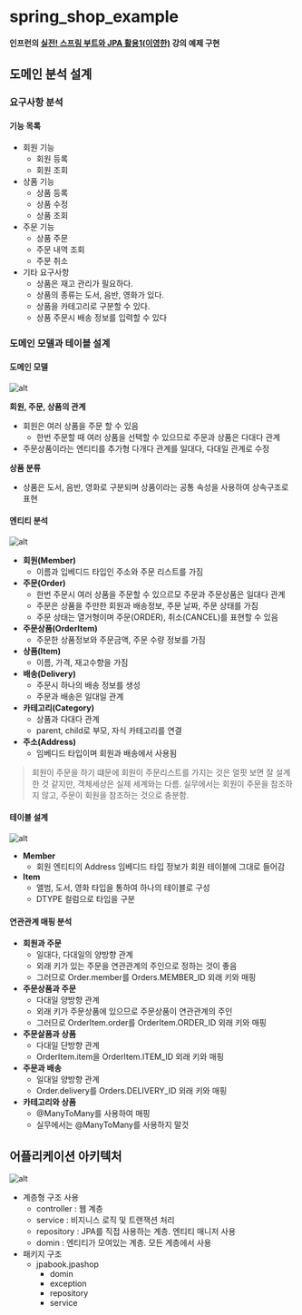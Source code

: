 # spring_shop_example
**인프런의 [실전! 스프링 부트와 JPA 활용1(이영한)](https://www.inflearn.com/course/스프링부트-JPA-활용-1) 강의 예제 구현**

## 도메인 분석 설계

### 요구사항 분석

#### 기능 목록
  - 회원 기능
    - 회원 등록
    - 회원 조회
  - 상품 기능
    - 상품 등록
    - 상품 수정
    - 상품 조회
  - 주문 기능
    - 상품 주문
    - 주문 내역 조회
    - 주문 취소
  - 기타 요구사항
    - 상품은 재고 관리가 필요하다.
    - 상품의 종류는 도서, 음반, 영화가 있다.
    - 상품을 카테고리로 구분할 수 있다.
    - 상품 주문시 배송 정보를 입력할 수 있다

### 도메인 모델과 테이블 설계

#### 도메인 모델
![alt](https://www.plantuml.com/plantuml/png/NO-nRe8n38JtF8MLiH93zmwqPUc0El04WTyA4OaT1KEBr8Tlb43aiFo_VNTMlbkVnHMvf6WaI4ImkoDdm5-NSjqsd5mWsFA2CP2tnfnFWR8hBi61KsP2aftSQhJWGHpvYCOC1xQOzbYKy5sMQTzW35Sij-V8bs1IsjFwwGGzJrVlSN_HaG_camRXQwXadGViguNLmZ-q0ljYxr3jgwms3Zvjb-2FeauRtPYQFZ8rtsppO6wsUhoxxV3jh-kzpAprGhDqBxL6Mcgy_-8_)

**회원, 주문, 상품의 관계**
  - 회원은 여러 상품을 주문 할 수 있음
    - 한번 주문할 때 여러 상품을 선택할 수 있으므로 주문과 상품은 다대다 관계
  - 주문상품이라는 엔티티를 추가형 다개다 관계를 일대다, 다대일 관계로 수정

**상품 분류**
  - 상품은 도서, 음반, 영화로 구분되며 상품이라는 공통 속성을 사용하여 상속구조로 표현

#### 엔티티 분석
![alt](https://www.plantuml.com/plantuml/png/RL9DZzGm3BtdLqJbLcaEN8VHQe7bWBGhG8EuPnep4ssQLAwxC7pyTvmFbwYQI-Eyz_pisBsVoI0jerVao8FkZfSuQVXfnebl7mAZL_qKBNWNpfrIWi1u0jI_bTREwhr-ZE7CSJ0ZyEr8wFBTM8impmozBH5Z4IrWWXxTJEhlQlc9SN7aJz-FfSQ-5klxZERqZmIZM5GyTVW2U6NqeORCr78FXamY3053_6HQEBsKFEPRquYaIo_LG_GtdzMOIlhMLxJwSFXc_0BwwtM2kxjSPM0-Uo00SV3BJKEqq4v7djrEoANxNYTOfjDs-l_zdz4DaEh49RGpRmtBzlYOafWzNA3SKnoUlomc9oGBGt2EwE362jyNxhgnb5Ot6viCGY369AtYmyLvkqhR0VhJKjerI4no03GqWdSnFXT-eKl4rCHy2etWARuuo0hh40RA6fDF5gdwLtUlExspyKVOwQxlwjRvkw4ub5qh9P7UUVXEktNPhmXDcCjJttWNODy0gdL5TxwGLApBLcl4UADXVQQLZ8xffcTXS-BXJy7B-3POcjW6oZDIwXw2PNav_3y0)

  - **회원(Member)**
    - 이름과 입베디드 타입인 주소와 주문 리스트를 가짐
  - **주문(Order)**
    - 한번 주문시 여러 상품을 주문할 수 있으르모 주문과 주문상품은 일대다 관계
    - 주문은 상품을 주만한 회원과 배송정보, 주문 날짜, 주문 상태를 가짐
    - 주문 상태는 열거형이며 주문(ORDER), 취소(CANCEL)를 표현할 수 있음
  - **주문상품(OrderItem)**
    - 주문한 상품정보와 주문금액, 주문 수량 정보를 가짐
  - **상품(Item)**
    - 이름, 가격, 재고수향을 가짐
  - **배송(Delivery)**
    - 주문시 하나의 배송 정보를 생성
    - 주문과 배송은 일대일 관계
  - **카테고리(Category)**
    - 상품과 다대다 관계
    - parent, child로 부모, 자식 카테고리를 연결
  - **주소(Address)**
    - 임베디드 타입이며 회원과 배송에서 사용됨

> 회원이 주문을 하기 떄문에 회원이 주문리스트를 가지는 것은 얼핏 보면 잘 설계한 것 같지만, 객체세상은 실제 세계와는 다름.
> 실무에서는 회원이 주문을 참조하지 않고, 주문이 회원을 참조하는 것으로 충분함.

#### 테이블 설계
![alt](https://www.plantuml.com/plantuml/png/ZLBDRfj04BxlKqpTYx5gFq4KPGFh5gM0kumhkHUBb8c3oay4f2KAUVVkGXSsgLpL1y_2pFVp3NlLj4dTFXOvBDhaDgTZKQMKP-LfmTgipGaMyNtr0DGbnODwGZq37ZNPgLmmzYwbkwma6A3Bpe7lUT8qqC751Ipnm_ljbgkV0vUNq-XTLPC27t_GamQiLXqijpVEQiNOo19GSKkr0yyC8131jP17trFdzNgj_aCU25LS7m-gn2Y5G7Nuvk_So1FinR14TKfrCx94qdjDOdkO99mt3KzyzhyAUT0jG-9n58CintqyYtbgOp-fVXhbPg1HD8Z_DkwtLBpoZY8u5y2aU-jVOsplE-cxm-gYVOYptYnbYTYhDhWO8_Vcovw7E4RmyB3Jxxb4FzPH1BhwSO-V8gdfukjGZ_bIk3YyuRhEocxIqgaoMtCvYe-HF9oBkUDIXAW36Mj_4SrHRA0X_iUADDLuxQ3lDsdrgznKpp1U8JQMgT7tO3utitfrThflD_qVb7R2fXEyLARVmz1YnhAjPyUO1Wn-r3RmAohJn-8t)

  - **Member**
    - 회원 엔티티의 Address 임베디드 타입 정보가 회원 테이블에 그대로 들어감
  - **Item**
    - 앨범, 도서, 영화 타입을 통하여 하나의 테이블로 구성
    - DTYPE 컬럼으로 타입을 구분

#### 연관관계 매핑 분석
  - **회원과 주문**
    - 일대다, 다대일의 양방향 관계
    - 외래 키가 있는 주문을 연관관계의 주인으로 정하는 것이 좋음
    - 그러므로 Order.member를 Orders.MEMBER_ID 외래 키와 매핑
  - **주문상품과 주문**
    - 다대일 양방향 관계
    - 외래 키가 주문상품에 있으므로 주문상품이 연관관계의 주인
    - 그러므로 OrderItem.order를 OrderItem.ORDER_ID 외래 키와 매핑
  - **주문살품과 상품**
    - 다대일 단방향 관계
    - OrderItem.item을 OrderItem.ITEM_ID 외래 키와 매핑
  - **주문과 배송**
    - 일대일 양방향 관계
    - Order.delivery를 Orders.DELIVERY_ID 외래 키와 매핑
  - **카테고리와 상품**
    - @ManyToMany를 사용하여 매핑
    - 실무에서는 @ManyToMany를 사용하지 말것

## 어플리케이션 아키텍처
![alt](http://www.plantuml.com/plantuml/png/TOr1JiGm303lVeNLErz0ks9VG5zWKekrIEp8SO7-dXogDZrmYZDZZMyjo6Cj6IVoz9JW5Alp110IcN6QdrQHVwdK_hlNcYLHY2dUh-ljIxIIKy5afPgonXnRPlI-GlgP6U0m-6OQRZcp3t1c_vR40tddQat2V1lWmmg9ma917zGO7_i0S5RnvVN8xMz7O-ySk_YdiTYFThaVF3fNF8Qk1cwiorh-0000)

  - 계층형 구조 사용
    - controller : 웹 계층
    - service : 비지니스 로직 및 트랜잭션 처리
    - repository : JPA를 직접 사용하는 계층. 엔티티 매니저 사용
    - domin : 엔티티가 모여있는 계층. 모든 계층에서 사용
  - 패키지 구조
    - jpabook.jpashop
      - domin
      - exception
      - repository
      - service
